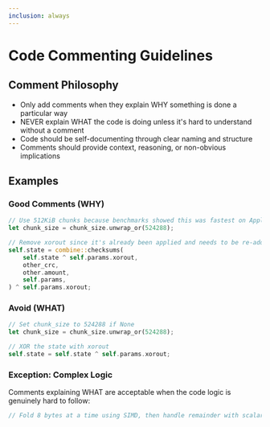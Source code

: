 ```yaml
---
inclusion: always
---
```


# Code Commenting Guidelines

## Comment Philosophy

- Only add comments when they explain WHY something is done a particular way
- NEVER explain WHAT the code is doing unless it's hard to understand without a comment
- Code should be self-documenting through clear naming and structure
- Comments should provide context, reasoning, or non-obvious implications

## Examples

### Good Comments (WHY)
```rust
// Use 512KiB chunks because benchmarks showed this was fastest on Apple M2 Ultra
let chunk_size = chunk_size.unwrap_or(524288);

// Remove xorout since it's already been applied and needs to be re-added on final output
self.state = combine::checksums(
    self.state ^ self.params.xorout,
    other_crc,
    other.amount,
    self.params,
) ^ self.params.xorout;
```

### Avoid (WHAT)
```rust
// Set chunk_size to 524288 if None
let chunk_size = chunk_size.unwrap_or(524288);

// XOR the state with xorout
self.state = self.state ^ self.params.xorout;
```

### Exception: Complex Logic
Comments explaining WHAT are acceptable when the code logic is genuinely hard to follow:
```rust
// Fold 8 bytes at a time using SIMD, then handle remainder with scalar operations
```